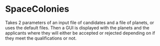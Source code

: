 # SpaceColonies
Takes 2 parameters of an input file of candidates and a file of planets, or uses the default files. Then a GUI is displayed with the planets and the applicants where they will either be accepted or rejected depending on if they meet the qualifications or not.
